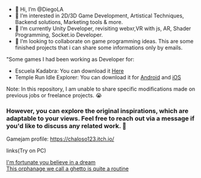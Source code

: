 - 👋 Hi, I’m @DiegoLA
- 👀 I’m interested in 2D/3D Game Development, Artistical Techniques, Backend solutions, Marketing tools & more.
- 🌱 I’m currently Unity Developer, revisiting webxr,VR with js, AR, Shader Programming, Socket.io Developer.
- 💞️ I’m looking to collaborate on game programming ideas.
This are some finished projects that i can share some informations only by emails.

"Some games I had been working as Developer for:
  - Escuela Kadabra: You can download it <a href= "https://apkfab.com/escuela-kadabra-juego-de-comprensi%C3%B3n-lectora/com.EscuelaKadabra.Imnova/download?sha1=9f7323b260548cb7754812e739e24efeeeb597f9">Here</a>
  - Temple Run Idle Explorer: You can download it for <a href="https://play.google.com/store/apps/details?id=com.imangi.trie&hl=en_US&pli=1">Android</a> and <a href="https://apps.apple.com/au/app/temple-run-idle-explorers/id1556074395" > iOS </a>
  
Note: In this repository, I am unable to share specific modifications made on previous jobs or freelance projects. 😭
<br> 
### However, you can explore the original inspirations, which are adaptable to your views. Feel free to reach out via a message if you'd like to discuss any related work. 🦧

Gamejam profile:
https://chaloso123.itch.io/

links(Try on PC)

<a href= "https://vite-foliov02.vercel.app/"> I'm fortunate you believe in a dream </a></br>
<a href= "https://simplefolio-omega-gilt.vercel.app/"> This orphanage we call a ghetto is quite a routine </a>
<!---
DiegoWojak/DiegoWojak is a ✨ special ✨ repository because reasons (this file) appears on your GitHub profile.
You can click the Preview link to take a look at your changes.
--->
